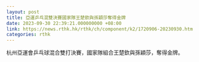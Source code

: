 ```yaml
---
layout: post
title: 亞運乒乓混雙決賽國家隊王楚欽與孫穎莎奪得金牌
date: 2023-09-30 22:39:21.000000000 +08:00
link: https://news.rthk.hk/rthk/ch/component/k2/1720906-20230930.htm
categories: rthk
---
```


杭州亞運會乒乓球混合雙打決賽，國家隊組合王楚欽與孫穎莎，奪得金牌。
